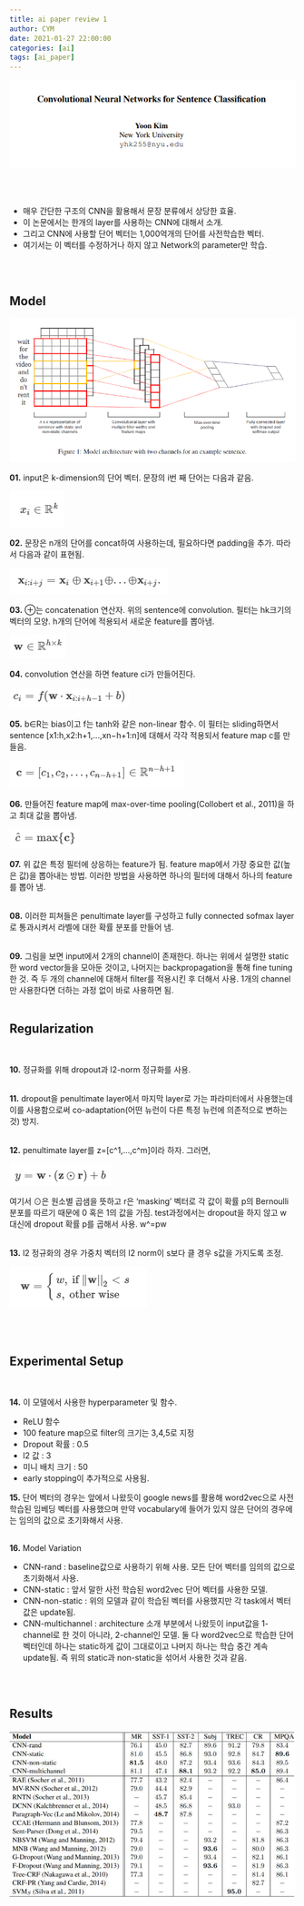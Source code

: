 ```yaml
---
title: ai paper review 1
author: CYM
date: 2021-01-27 22:00:00
categories: [ai]
tags: [ai_paper]
---
```


![](https://github.com/cym-2/cym-2.github.io/blob/main/assets/img/posts/ap1/01.PNG)

<br>
<br>

- 매우 간단한 구조의 CNN을 활용해서 문장 분류에서 상당한 효율.<br>
- 이 논문에서는 한개의 layer를 사용하는 CNN에 대해서 소개.<br> 
- 그리고 CNN에 사용할 단어 벡터는 1,000억개의 단어를 사전학습한 벡터.<br> 
- 여기서는 이 벡터를 수정하거나 하지 않고 Network의 parameter만 학습.<br> 
<br>
<br>

## Model

![img](https://github.com/cym-2/cym-2.github.io/blob/main/assets/img/posts/ap1/02.png)

**01.** input은 k-dimension의 단어 벡터. 문장의 i번 째 단어는 다음과 같음.

![img](https://github.com/cym-2/cym-2.github.io/blob/main/assets/img/posts/ap1/03.PNG)

**02.** 문장은 n개의 단어를 concat하여 사용하는데, 필요하다면 padding을 추가. 따라서 다음과 같이 표현됨.

![img](https://github.com/cym-2/cym-2.github.io/blob/main/assets/img/posts/ap1/04.PNG)

**03.** ⊕는 concatenation 연산자. 위의 sentence에 convolution. 필터는 hk크기의 벡터의 모양. h개의 단어에 적용되서 새로운 feature를 뽑아냄.

![img](https://github.com/cym-2/cym-2.github.io/blob/main/assets/img/posts/ap1/05.PNG)

**04.** convolution 연산을 하면 feature ci가 만들어진다.

![img](https://github.com/cym-2/cym-2.github.io/blob/main/assets/img/posts/ap1/06.PNG)

**05.** b∈R는 bias이고 f는 tanh와 같은 non-linear 함수. 이 필터는 sliding하면서 sentence [x1:h,x2:h+1,...,xn−h+1:n]에 대해서 각각 적용되서 feature map c를 만들음.

![img](https://github.com/cym-2/cym-2.github.io/blob/main/assets/img/posts/ap1/07.PNG)

**06.** 만들어진 feature map에 max-over-time pooling(Collobert et al., 2011)을 하고 최대 값을 뽑아냄.

![img](https://github.com/cym-2/cym-2.github.io/blob/main/assets/img/posts/ap1/08.PNG)

**07.** 위 값은 특정 필터에 상응하는 feature가 됨. feature map에서 가장 중요한 값(높은 값)을 뽑아내는 방법. 
이러한 방법을 사용하면 하나의 필터에 대해서 하나의 feature를 뽑아 냄.<br>
<br>

**08.** 이러한 피쳐들은 penultimate layer를 구성하고 fully connected sofmax layer로 통과시켜서 라벨에 대한 확률 분포를 만들어 냄.<br>
<br>

**09.** 그림을 보면 input에서 2개의 channel이 존재한다. 하나는 위에서 설명한 static한 word vector들을 모아둔 것이고, 
나머지는 backpropagation을 통해 fine tuning 한 것. 
즉 두 개의 channel에 대해서 filter를 적용시킨 후 더해서 사용. 
1개의 channel만 사용한다면 더하는 과정 없이 바로 사용하면 됨.
<br>
<br>

## Regularization
<br>

**10.** 정규화를 위해 dropout과 l2-norm 정규화를 사용.<br>
<br>

**11.** dropout을 penultimate layer에서 마지막 layer로 가는 파라미터에서 사용했는데 이를 사용함으로써 co-adaptation(어떤 뉴런이 다른 특정 뉴런에 의존적으로 변하는 것) 방지.<br>
<br>

**12.** penultimate layer를 z=[c^1,…,c^m]이라 하자. 그러면,

![img](https://github.com/cym-2/cym-2.github.io/blob/main/assets/img/posts/ap1/09.PNG)

여기서 ⊙은 원소별 곱샘을 뜻하고 r은 ‘masking’ 벡터로 각 값이 확률 p의 Bernoulli분포를 따르기 때문에 0 혹은 1의 값을 가짐. 
test과정에서는 dropout을 하지 않고 w 대신에 dropout 확률 p를 곱해서 사용. w^=pw<br>
<br>

**13.**  l2 정규화의 경우 가중치 벡터의 l2 norm이 s보다 클 경우 s값을 가지도록 조정.

![img](https://github.com/cym-2/cym-2.github.io/blob/main/assets/img/posts/ap1/10.PNG)

<br>
<br>

## Experimental Setup
<br>

**14.** 이 모델에서 사용한 hyperparameter 및 함수.

- ReLU 함수
- 100 feature map으로 filter의 크기는 3,4,5로 지정
- Dropout 확률 : 0.5
- l2 값 : 3
- 미니 배치 크기 : 50
- early stopping이 추가적으로 사용됨.

**15.** 단어 벡터의 경우는 앞에서 나왔듯이 google news를 활용해 word2vec으로 사전 학습된 임베딩 벡터를 사용했으며 
만약 vocabulary에 들어가 있지 않은 단어의 경우에는 임의의 값으로 초기화해서 사용.<br>
<br>

**16.** Model Variation

- CNN-rand : baseline값으로 사용하기 위해 사용. 모든 단어 벡터를 임의의 값으로 초기화해서 사용.
- CNN-static : 앞서 말한 사전 학습된 word2vec 단어 벡터를 사용한 모델.
- CNN-non-static : 위의 모델과 같이 학습된 벡터를 사용했지만 각 task에서 벡터값은 update됨.
- CNN-multichannel : architecture 소개 부분에서 나왔듯이 input값을 1-channel로 한 것이 아니라, 2-channel인 모델. 
둘 다 word2vec으로 학습한 단어 벡터인데 하나는 static하게 값이 그대로이고 나머지 하나는 학습 중간 계속 update됨. 
즉 위의 static과 non-static을 섞어서 사용한 것과 같음.

<br>
<br>

## Results

![img](https://github.com/cym-2/cym-2.github.io/blob/main/assets/img/posts/ap1/11.jpg)
